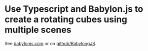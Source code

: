# Use Typescript and Babylon.js to create a rotating cubes using multiple scenes

See [babylonjs.com](http://www.babylonjs.com/) or on [github/BabylongJS](https://github.com/BabylonJS/Babylon.js).
